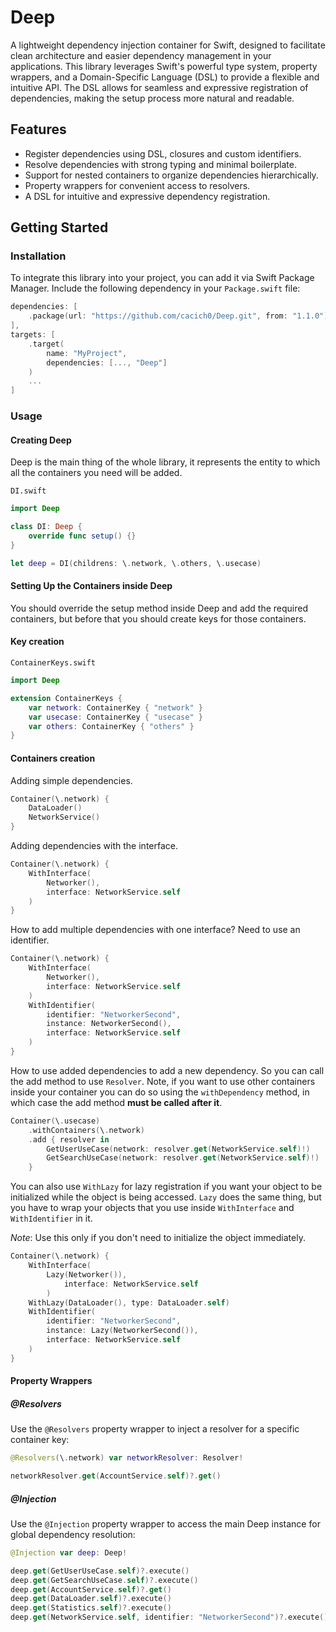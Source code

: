 # Deep

A lightweight dependency injection container for Swift, designed to facilitate clean architecture and easier dependency management in your applications. This library leverages Swift's powerful type system, property wrappers, and a Domain-Specific Language (DSL) to provide a flexible and intuitive API. The DSL allows for seamless and expressive registration of dependencies, making the setup process more natural and readable.

## Features

- Register dependencies using DSL, closures and custom identifiers.
- Resolve dependencies with strong typing and minimal boilerplate.
- Support for nested containers to organize dependencies hierarchically.
- Property wrappers for convenient access to resolvers.
- A DSL for intuitive and expressive dependency registration.

## Getting Started

### Installation

To integrate this library into your project, you can add it via Swift Package Manager. Include the following dependency in your `Package.swift` file:

```swift
dependencies: [
    .package(url: "https://github.com/cacich0/Deep.git", from: "1.1.0")
],
targets: [
    .target(
        name: "MyProject",
        dependencies: [..., "Deep"]
    )
    ...
]
```

### Usage

#### Creating Deep
Deep is the main thing of the whole library, it represents the entity to which all the containers you need will be added.

`DI.swift`
```swift
import Deep

class DI: Deep {
    override func setup() {}
}

let deep = DI(childrens: \.network, \.others, \.usecase)
```

#### Setting Up the Containers inside Deep
You should override the setup method inside Deep and add the required containers, but before that you should create keys for those containers.

#### Key creation
`ContainerKeys.swift`
```swift
import Deep

extension ContainerKeys {
    var network: ContainerKey { "network" }
    var usecase: ContainerKey { "usecase" }
    var others: ContainerKey { "others" }
}
```

#### Containers creation
Adding simple dependencies.
```swift
Container(\.network) {
    DataLoader()
    NetworkService()
}
```
Adding dependencies with the interface.
```swift
Container(\.network) {
    WithInterface(
        Networker(),
        interface: NetworkService.self
    )
}
```
How to add multiple dependencies with one interface? Need to use an identifier.
```swift
Container(\.network) {
    WithInterface(
        Networker(),
        interface: NetworkService.self
    )
    WithIdentifier(
        identifier: "NetworkerSecond",
        instance: NetworkerSecond(),
        interface: NetworkService.self
    )
}
```
How to use added dependencies to add a new dependency.
So you can call the add method to use `Resolver`. Note, if you want to use other containers inside your container you can do so using the `withDependency` method, in which case the add method **must be called after it**.
```swift
Container(\.usecase)
    .withContainers(\.network)
    .add { resolver in
        GetUserUseCase(network: resolver.get(NetworkService.self)!)
        GetSearchUseCase(network: resolver.get(NetworkService.self)!)
    }
```
You can also use `WithLazy` for lazy registration if you want your object to be initialized while the object is being accessed. `Lazy` does the same thing, but you have to wrap your objects that you use inside `WithInterface` and `WithIdentifier` in it.

_Note_: Use this only if you don't need to initialize the object immediately.
```swift
Container(\.network) {
    WithInterface(
        Lazy(Networker()),
            interface: NetworkService.self
        )
    WithLazy(DataLoader(), type: DataLoader.self)
    WithIdentifier(
        identifier: "NetworkerSecond",
        instance: Lazy(NetworkerSecond()),
        interface: NetworkService.self
    )
}
```

#### Property Wrappers
##### @Resolvers
Use the `@Resolvers` property wrapper to inject a resolver for a specific container key:
```swift
@Resolvers(\.network) var networkResolver: Resolver!

networkResolver.get(AccountService.self)?.get()
```
##### @Injection
Use the `@Injection` property wrapper to access the main Deep instance for global dependency resolution:
```swift
@Injection var deep: Deep!

deep.get(GetUserUseCase.self)?.execute()
deep.get(GetSearchUseCase.self)?.execute()
deep.get(AccountService.self)?.get()
deep.get(DataLoader.self)?.execute()
deep.get(Statistics.self)?.execute()
deep.get(NetworkService.self, identifier: "NetworkerSecond")?.execute()
```
